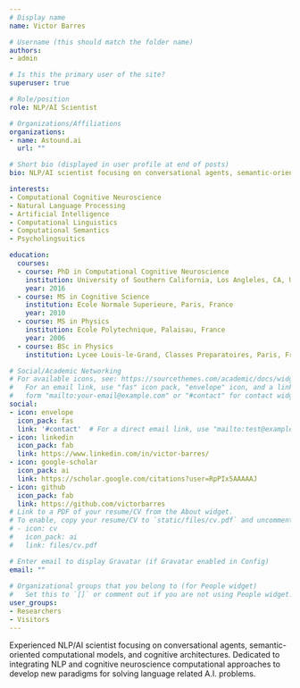 ```yaml
---
# Display name
name: Victor Barres 

# Username (this should match the folder name)
authors:
- admin

# Is this the primary user of the site?
superuser: true

# Role/position
role: NLP/AI Scientist

# Organizations/Affiliations
organizations:
- name: Astound.ai
  url: ""

# Short bio (displayed in user profile at end of posts)
bio: NLP/AI scientist focusing on conversational agents, semantic-oriented computational models, and cognitive architectures

interests:
- Computational Cognitive Neuroscience
- Natural Language Processing
- Artificial Intelligence
- Computational Linguistics
- Computational Semantics
- Psycholingsuitics

education:
  courses:
  - course: PhD in Computational Cognitive Neuroscience
    institution: University of Southern California, Los Angleles, CA, USA
    year: 2016
  - course: MS in Cognitive Science
    institution: Ecole Normale Superieure, Paris, France
    year: 2010
  - course: MS in Physics
    institution: Ecole Polytechnique, Palaisau, France
    year: 2006
  - course: BSc in Physics
    institution: Lycee Louis-le-Grand, Classes Preparatoires, Paris, France

# Social/Academic Networking
# For available icons, see: https://sourcethemes.com/academic/docs/widgets/#icons
#   For an email link, use "fas" icon pack, "envelope" icon, and a link in the
#   form "mailto:your-email@example.com" or "#contact" for contact widget.
social:
- icon: envelope
  icon_pack: fas
  link: '#contact'  # For a direct email link, use "mailto:test@example.org".
- icon: linkedin
  icon_pack: fab
  link: https://www.linkedin.com/in/victor-barres/ 
- icon: google-scholar
  icon_pack: ai
  link: https://scholar.google.com/citations?user=RpPIx5AAAAAJ
- icon: github
  icon_pack: fab
  link: https://github.com/victorbarres
# Link to a PDF of your resume/CV from the About widget.
# To enable, copy your resume/CV to `static/files/cv.pdf` and uncomment the lines below.  
# - icon: cv
#   icon_pack: ai
#   link: files/cv.pdf

# Enter email to display Gravatar (if Gravatar enabled in Config)
email: ""
  
# Organizational groups that you belong to (for People widget)
#   Set this to `[]` or comment out if you are not using People widget.  
user_groups:
- Researchers
- Visitors
---
```


Experienced NLP/AI scientist focusing on conversational agents, semantic-oriented computational models, and cognitive architectures. Dedicated to integrating NLP and cognitive neuroscience computational approaches to develop new paradigms for solving language related A.I. problems.
